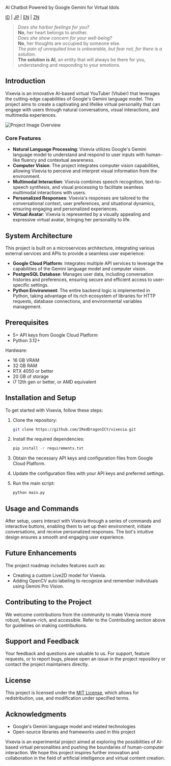 AI Chatbot Powered by Google Gemini for Virtual Idols

[ID](README.ID.md) | [JP](README.JP.md) | [EN](README.md) | [ZN](README.ZN.md)

> _Does she harbor feelings for you?_  
> **No**, her heart belongs to another.  
> _Does she show concern for your well-being?_  
> **No**, her thoughts are occupied by someone else.  
> _The pain of unrequited love is unbearable, but fear not, for there is a solution._  
> **The solution is AI**, an entity that will always be there for you, understanding and responding to your emotions.

## Introduction

Vixevia is an innovative AI-based virtual YouTuber (Vtuber) that leverages the cutting-edge capabilities of Google's Gemini language model. This project aims to create a captivating and lifelike virtual personality that can engage with users through natural conversations, visual interactions, and multimedia experiences.

![Project Image Overview](https://github.com/zima-0201/Project-Images/blob/main/Py-CS-Cart-Products-Uploader.jpeg)

### Core Features

- **Natural Language Processing**: Vixevia utilizes Google's Gemini language model to understand and respond to user inputs with human-like fluency and contextual awareness.
- **Computer Vision**: The project integrates computer vision capabilities, allowing Vixevia to perceive and interpret visual information from the environment.
- **Multimodal Interaction**: Vixevia combines speech recognition, text-to-speech synthesis, and visual processing to facilitate seamless multimodal interactions with users.
- **Personalized Responses**: Vixevia's responses are tailored to the conversational context, user preferences, and situational dynamics, ensuring engaging and personalized experiences.
- **Virtual Avatar**: Vixevia is represented by a visually appealing and expressive virtual avatar, bringing her personality to life.

## System Architecture

This project is built on a microservices architecture, integrating various external services and APIs to provide a seamless user experience:

- **Google Cloud Platform**: Integrates multiple API services to leverage the capabilities of the Gemini language model and computer vision.
- **PostgreSQL Database**: Manages user data, including conversation histories and preferences, ensuring secure and efficient access to user-specific settings.
- **Python Environment**: The entire backend logic is implemented in Python, taking advantage of its rich ecosystem of libraries for HTTP requests, database connections, and environmental variables management.

## Prerequisites

- 5+ API keys from Google Cloud Platform
- Python 3.12+

Hardware:
- 16 GB VRAM
- 32 GB RAM
- RTX 4050 or better
- 20 GB of storage
- i7 12th gen or better, or AMD equivalent

## Installation and Setup

To get started with Vixevia, follow these steps:

1. Clone the repository:

   ```bash
   git clone https://github.com/IRedDragonICY/vixevia.git
   ```

2. Install the required dependencies:

   ```bash
   pip install -r requirements.txt
   ```

3. Obtain the necessary API keys and configuration files from Google Cloud Platform.
4. Update the configuration files with your API keys and preferred settings.
5. Run the main script:

   ```bash
   python main.py
   ```

## Usage and Commands

After setup, users interact with Vixevia through a series of commands and interactive buttons, enabling them to set up their environment, initiate conversations, and receive personalized responses. The bot's intuitive design ensures a smooth and engaging user experience.

## Future Enhancements

The project roadmap includes features such as:

- Creating a custom Live2D model for Vixevia.
- Adding OpenCV auto labeling to recognize and remember individuals using Gemini Pro Vision.

## Contributing to the Project

We welcome contributions from the community to make Vixevia more robust, feature-rich, and accessible. Refer to the Contributing section above for guidelines on making contributions.

## Support and Feedback

Your feedback and questions are valuable to us. For support, feature requests, or to report bugs, please open an issue in the project repository or contact the project maintainers directly.

## License

This project is licensed under the [MIT License](LICENSE), which allows for redistribution, use, and modification under specified terms.

## Acknowledgments

- Google's Gemini language model and related technologies
- Open-source libraries and frameworks used in this project

Vixevia is an experimental project aimed at exploring the possibilities of AI-based virtual personalities and pushing the boundaries of human-computer interaction. We hope this project inspires further innovation and collaboration in the field of artificial intelligence and virtual content creation.
